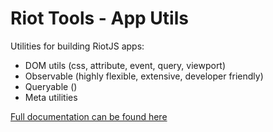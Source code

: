 # Riot Tools - App Utils

Utilities for building RiotJS apps:

- DOM utils (css, attribute, event, query, viewport)
- Observable (highly flexible, extensive, developer friendly)
- Queryable ()
- Meta utilities


[Full documentation can be found here](https://riot-tools.github.io/app-utils/getting-started)